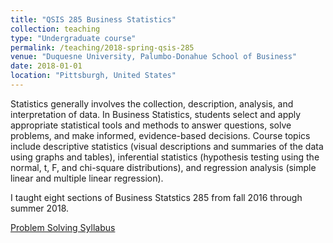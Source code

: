 ```yaml
---
title: "QSIS 285 Business Statistics"
collection: teaching
type: "Undergraduate course"
permalink: /teaching/2018-spring-qsis-285
venue: "Duquesne University, Palumbo-Donahue School of Business"
date: 2018-01-01
location: "Pittsburgh, United States"
---
```


Statistics generally involves the collection, description, analysis, and interpretation of data. In Business Statistics, students select and apply appropriate statistical tools and methods to answer questions, solve problems, and make informed, evidence-based decisions. Course topics include descriptive statistics (visual descriptions and summaries of the data using graphs and tables), inferential statistics (hypothesis testing using the normal, t, F, and chi-square distributions), and regression analysis (simple linear and multiple linear regression).

I taught eight sections of Business Statstics 285 from fall 2016 through summer 2018. <br/>

<a href="https://lisaover.github.io/files/syllabus_BusStats_Spr2018.pdf" target="">Problem Solving Syllabus</a>
